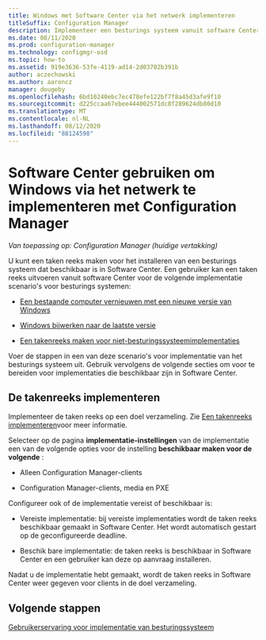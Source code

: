 ```yaml
---
title: Windows met Software Center via het netwerk implementeren
titleSuffix: Configuration Manager
description: Implementeer een besturings systeem vanuit software Center om een bestaande computer te vernieuwen met een nieuwe versie van Windows of om Windows bij te werken naar de nieuwste versie.
ms.date: 08/11/2020
ms.prod: configuration-manager
ms.technology: configmgr-osd
ms.topic: how-to
ms.assetid: 919e3636-53fe-4119-ad14-2d03702b391b
author: aczechowski
ms.author: aaroncz
manager: dougeby
ms.openlocfilehash: 6bd10240ebc7ec478efe122bf7f8a45d3afe9f10
ms.sourcegitcommit: d225ccaa67ebee444002571dc8f289624db80d10
ms.translationtype: MT
ms.contentlocale: nl-NL
ms.lasthandoff: 08/12/2020
ms.locfileid: "88124598"
---
```

# <a name="use-software-center-to-deploy-windows-over-the-network-with-configuration-manager"></a>Software Center gebruiken om Windows via het netwerk te implementeren met Configuration Manager

*Van toepassing op: Configuration Manager (huidige vertakking)*

U kunt een taken reeks maken voor het installeren van een besturings systeem dat beschikbaar is in Software Center. Een gebruiker kan een taken reeks uitvoeren vanuit software Center voor de volgende implementatie scenario's voor besturings systemen:

- [Een bestaande computer vernieuwen met een nieuwe versie van Windows](refresh-an-existing-computer-with-a-new-version-of-windows.md)

- [Windows bijwerken naar de laatste versie](upgrade-windows-to-the-latest-version.md)

- [Een takenreeks maken voor niet-besturingssysteemimplementaties](create-a-task-sequence-for-non-operating-system-deployments.md)

Voer de stappen in een van deze scenario's voor implementatie van het besturings systeem uit. Gebruik vervolgens de volgende secties om voor te bereiden voor implementaties die beschikbaar zijn in Software Center.

## <a name="deploy-the-task-sequence"></a><a name="BKMK_Deploy"></a> De takenreeks implementeren

Implementeer de taken reeks op een doel verzameling. Zie [Een takenreeks implementeren](deploy-a-task-sequence.md)voor meer informatie.

Selecteer op de pagina **implementatie-instellingen** van de implementatie een van de volgende opties voor de instelling **beschikbaar maken voor de volgende** :

- Alleen Configuration Manager-clients

- Configuration Manager-clients, media en PXE

Configureer ook of de implementatie vereist of beschikbaar is:

- Vereiste implementatie: bij vereiste implementaties wordt de taken reeks beschikbaar gemaakt in Software Center. Het wordt automatisch gestart op de geconfigureerde deadline.

- Beschik bare implementatie: de taken reeks is beschikbaar in Software Center en een gebruiker kan deze op aanvraag installeren.

Nadat u de implementatie hebt gemaakt, wordt de taken reeks in Software Center weer gegeven voor clients in de doel verzameling.

## <a name="next-steps"></a>Volgende stappen

[Gebruikerservaring voor implementatie van besturingssysteem](../understand/user-experience.md#software-center)
